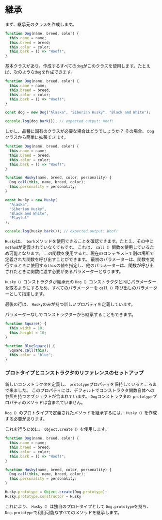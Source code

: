 # **継承**

まず、継承元のクラスを作成します。

```js
function Dog(name, breed, color) {
  this.name = name;
  this.breed = breed;
  this.color = color;
  this.bark = () => "Woof!";
}
```

基本クラスがあり、作成するすべての`dog`がこのクラスを使用します。たとえば、次のような`dog`を作成できます。


```js
function Dog(name, breed, color) {
  this.name = name;
  this.breed = breed;
  this.color = color;
  this.bark = () => "Woof!";
}

const dog = new Dog("Alaska", "Siberian Husky", "Black and White");

console.log(dog.bark()); // expected output: Woof!
```

しかし、品種に固有のクラスが必要な場合はどうでしょうか？
その場合、 `Dog`クラスから簡単に拡張できます。


```js
function Dog(name, breed, color) {
  this.name = name;
  this.breed = breed;
  this.color = color;
  this.bark = () => "Woof!";
}

function Husky(name, breed, color, personality) {
  Dog.call(this, name, breed, color);
  this.personality = personality;
}

const husky = new Husky(
  "Alaska",
  "Siberian Husky",
  "Black and White",
  "Playful"
);

console.log(husky.bark()); // expected output: Woof!
```

`Husky`は、` bark`メソッドを使用できることを確認できます。たとえ、その中に `method`が定義されていなくてもです。
これは、 `call（）`関数を使用しているため可能となります。 この関数を使用すると、現在のコンテキストで別の場所で定義された関数を呼び出すことができます。
最初のパラメーターは、関数を実行するときに使用する`this`の値を指定し、他のパラメーターは、関数が呼び出されたときに関数に渡す必要があるパラメーターとなります。

`Husky（）`コンストラクタが継承元の `Dog（）`コンストラクタと同じパラメーターを取るようにするため、すべてのパラメーターを `call（）`呼び出しのパラメーターとして指定します。

最後の行は、 `Husky`のみが持つ新しいプロパティを定義しています。

パラメーターなしでコンストラクターから継承することもできます。

```js
function Square() {
  this.width = 10;
  this.height = 10;
}

function BlueSquare() {
  Square.call(this);
  this.color = "blue";
}
```

### **プロトタイプとコンストラクタのリファレンスのセットアップ**

新しいコンストラクタを定義し、 `prototype`プロパティを保持しているところまで来ました。
このプロパティには、デフォルトでコンストラクタ関数自体への参照を持つオブジェクトが含まれています。
`Dog`コンストラクタの` prototype`プロパティのメソッドは含まれていません。

`Dog（）`のプロトタイプで定義されたメソッドを継承するには、 `Husky（）`を作成する必要があります。

これを行うために、 `Object.create（）`を使用します。


```js
function Dog(name, breed, color) {
  this.name = name;
  this.breed = breed;
  this.color = color;
  this.bark = () => "Woof!";
}

function Husky(name, breed, color, personality) {
  Dog.call(this, name, breed, color);
  this.personality = personality;
}

Husky.prototype = Object.create(Dog.prototype);
Husky.prototype.constructor = Husky
```
これにより、 `Husky（）`は独自のプロトタイプとして `Dog.prototype`を持ち、` Dog.prototype`で利用可能なすべてのメソッドを継承します。
